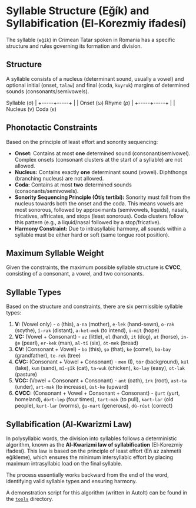 # Syllable Structure (Eğík) and Syllabification (El-Korezmiy ifadesí)

The syllable (`eğík`) in Crimean Tatar spoken in Romania has a specific structure and rules governing its formation and division.

## Structure

A syllable consists of a nucleus (determinant sound, usually a vowel) and optional initial (onset, `talaw`) and final (coda, `kuyruk`) margins of determined sounds (consonants/semivowels).

  Syllable (σ)
      |
+-----+-----+
|           |
Onset (ω) Rhyme (ρ)
|
+-----+-----+
| |
Nucleus (v) Coda (κ)


## Phonotactic Constraints

Based on the principle of least effort and sonority sequencing:

*   **Onset:** Contains at most **one** determined sound (consonant/semivowel). Complex onsets (consonant clusters at the start of a syllable) are not allowed.
*   **Nucleus:** Contains exactly **one** determinant sound (vowel). Diphthongs (branching nucleus) are not allowed.
*   **Coda:** Contains at most **two** determined sounds (consonants/semivowels).
*   **Sonority Sequencing Principle (Ótíş tertíbí):** Sonority must fall from the nucleus towards both the onset and the coda. This means vowels are most sonorous, followed by approximants (semivowels, liquids), nasals, fricatives, affricates, and stops (least sonorous). Coda clusters follow this pattern (e.g., a liquid/nasal followed by a stop/fricative).
*   **Harmony Constraint:** Due to intrasyllabic harmony, all sounds within a syllable must be either hard or soft (same tongue root position).

## Maximum Syllable Weight

Given the constraints, the maximum possible syllable structure is **CVCC**, consisting of a consonant, a vowel, and two consonants.

## Syllable Types

Based on the structure and constraints, there are six permissible syllable types:

1.  **V:** (Vowel only) - `o` (this), `a-na` (mother), `e-lek` (hand-sewn), `o-rak` (scythe), `î-rak` (distant), `a-ket-mek` (to intend), `ú-mít` (hope)
2.  **VC:** (Vowel + Consonant) - `az` (little), `el` (hand), `it` (dog), `at` (horse), `in-ğe` (pearl), `er-kek` (man), `al-tî` (six), `ót-mek` (bread)
3.  **CV:** (Consonant + Vowel) - `bo` (this), `şo` (that), `ke` (come!), `ba-bay` (grandfather), `te-rek` (tree)
4.  **CVC:** (Consonant + Vowel + Consonant) - `men` (I), `tór` (background), `kúl` (lake), `kum` (sand), `mî-şîk` (cat), `ta-wuk` (chicken), `ko-lay` (easy), `ot-lak` (pasture)
5.  **VCC:** (Vowel + Consonant + Consonant) - `ant` (oath), `îrk` (root), `ast-ta` (under), `art-mak` (to increase), `úst-ke` (upward)
6.  **CVCC:** (Consonant + Vowel + Consonant + Consonant) - `ğurt` (yurt, homeland), `dórt-lep` (four times), `tart-mak` (to pull), `kart-lar` (old people), `kurt-lar` (worms), `ğu-mart` (generous), `dú-rúst` (correct)

## Syllabification (Al-Kwarizmi Law)

In polysyllabic words, the division into syllables follows a deterministic algorithm, known as the **Al-Kwarizmi law of syllabification** (El-Korezmiy ifadesí). This law is based on the principle of least effort (Eñ az zahmetlí eğíkleme), which ensures the minimum intersyllabic effort by placing maximum intrasyllabic load on the final syllable.

The process essentially works backward from the end of the word, identifying valid syllable types and ensuring harmony.

A demonstration script for this algorithm (written in AutoIt) can be found in the [`tools`](../tools/) directory.
